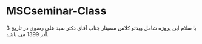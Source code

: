 # MSCseminar-Class
با سلام
این پروژه شامل ویدئو کلاس سمینار جناب آقای دکتر سید علی رضوی در تاریخ 3 آذر 1399 می باشد.

 
